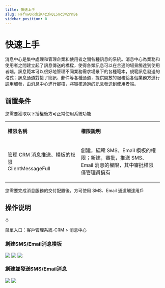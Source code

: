 ```yaml
---
title: 快速上手
slug: HFfvw0RRbiK4z3kQLSnc5W2rnBe
sidebar_position: 0
---
```



# 快速上手

消息中心是集中處理和管理企業和使用者之間各種訊息的系統。消息中心為業務和使用者之間建立起了訊息傳送的橋樑，使得各類訊息可以在合適的場景觸達到使用者端。訊息範本可以很好地管理不同業務需求場景下的各種範本，規範訊息發送的格式；訊息通道對接了簡訊、郵件等各種通道，提供開放的服務給各個業務方進行調用觸發，由消息中心進行審核，將審核通過的訊息發送到使用者端。

## 前置条件

您需要獲取以下授權後方可正常使用系統功能

<table>
<colgroup>
<col width="293"/>
<col width="392"/>
</colgroup>
<tbody>
<tr><td><p><b>權限名稱</b></p></td><td><p><b>權限說明</b></p></td></tr>
<tr><td><p>管理 CRM 消息推送、模板的权限<br/>ClientMessageFull</p></td><td><p>創建，編輯 SMS、Email 模板的權限；新建，審批，推送 SMS、Email 消息的權限，其中審批權限僅管理員擁有</p></td></tr>
</tbody>
</table>

您需要完成消息服務的交付配置後，方可使用 SMS、Email 通道觸達用戶

## 操作说明

<div class="callout callout-bg-6 callout-border-6">
<div class='callout-emoji'>⚓</div>
<p>菜單入口：客戶管理系統-CRM  &gt; 消息中心</p>
</div>

### 創建SMS/Email消息模板

<img src="/assets/T9DNb440YoSgisxdlCUcrkQxnUd.png" src-width="2684" src-height="1548" align="center"/>

<img src="/assets/FeX9bfTaooe1Dixetvwclxmfn9b.png" src-width="2670" src-height="1600" align="center"/>

<img src="/assets/V5OGbpOzSoyIuRxBgp2cwzgjnPf.png" src-width="2662" src-height="1600" align="center"/>

### 創建並發送SMS/Email消息

<img src="/assets/ZIM4bHevZo67Bfx55EncVjKxnIf.png" src-width="2640" src-height="1510" align="center"/>

<img src="/assets/M5k7bV258oEAeLx5LcgcqSIGnDf.png" src-width="1992" src-height="1618" align="center"/>

